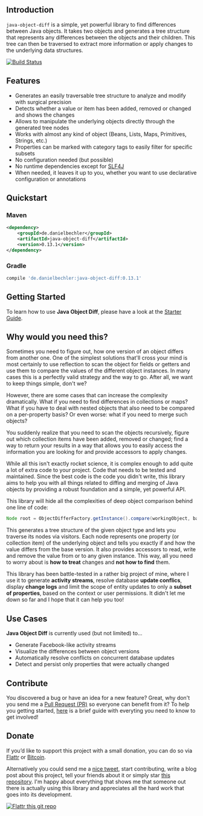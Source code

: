 ## Introduction

`java-object-diff` is a simple, yet powerful library to find differences between Java objects. It takes two objects and generates a tree structure that represents any differences between the objects and their children. This tree can then be traversed to extract more information or apply changes to the underlying data structures.

[![Build Status](https://travis-ci.org/SQiShER/java-object-diff.svg?branch=master)](https://travis-ci.org/SQiShER/java-object-diff)

## Features

* Generates an easily traversable tree structure to analyze and modify with surgical precision
* Detects whether a value or item has been added, removed or changed and shows the changes
* Allows to manipulate the underlying objects directly through the generated tree nodes
* Works with almost any kind of object (Beans, Lists, Maps, Primitives, Strings, etc.)
* Properties can be marked with category tags to easily filter for specific subsets
* No configuration needed (but possible)
* No runtime dependencies except for [SLF4J](http://www.slf4j.org/)
* When needed, it leaves it up to you, whether you want to use declarative configuration or annotations

## Quickstart

### Maven

```xml
<dependency>
    <groupId>de.danielbechler</groupId>
    <artifactId>java-object-diff</artifactId>
    <version>0.13.1</version>
</dependency>
```

### Gradle

```groovy
compile 'de.danielbechler:java-object-diff:0.13.1'
```

## Getting Started

To learn how to use **Java Object Diff**, please have a look at the [Starter Guide](https://github.com/SQiShER/java-object-diff/wiki/Getting-Started).

## Why would you need this?

Sometimes you need to figure out, how one version of an object differs from another one. One of the simplest solutions that'll cross your mind is most certainly to use reflection to scan the object for fields or getters and use them to compare the values of the different object instances. In many cases this is a perfectly valid strategy and the way to go. After all, we want to keep things simple, don't we?

However, there are some cases that can increase the complexity dramatically. What if you need to find differences in collections or maps? What if you have to deal with nested objects that also need to be compared on a per-property basis? Or even worse: what if you need to merge such objects?

You suddenly realize that you need to scan the objects recursively, figure out which collection items have been added, removed or changed; find a way to return your results in a way that allows you to easily access the information you are looking for and provide accessors to apply changes.

While all this isn't exactly rocket science, it is complex enough to add quite a lot of extra code to your project. Code that needs to be tested and maintained. Since the best code is the code you didn't write, this library aims to help you with all things related to diffing and merging of Java objects by providing a robust foundation and a simple, yet powerful API.

This library will hide all the complexities of deep object comparison behind one line of code:

```java
Node root = ObjectDifferFactory.getInstance().compare(workingObject, baseObject);
```

This generates a tree structure of the given object type and lets you traverse its nodes via visitors. Each node represents  one property (or collection item) of the underlying object and tells you exactly if and how the value differs from the base version. It also  provides accessors to read, write and remove the value from or to any given instance. This way, all you need to worry about is **how to treat** changes and **not how to find** them.

This library has been battle-tested in a rather big project of mine, where I use it to generate **activity streams**, resolve database **update conflics**, display **change logs** and limit the scope of entity updates to only a **subset of properties**, based on the context or user permissions. It didn't let me down so far and I hope that it can help you too!

## Use Cases

**Java Object Diff** is currently used (but not limited) to...

* Generate Facebook-like activity streams
* Visualize the differences between object versions
* Automatically resolve conflicts on concurrent database updates
* Detect and persist only properties that were actually changed

## Contribute

You discovered a bug or have an idea for a new feature? Great, why don't you send me a [Pull 
Request (PR)](https://help.github.com/articles/using-pull-requests) so everyone can benefit from it? To help you getting started, [here](https://github.com/SQiShER/java-object-diff/blob/master/CONTRIBUTING.md) is a brief guide with everyting you need to know to get involved!

## Donate

If you’d like to support this project with a small donation, you can do so via  [Flattr](https://flattr.com/submit/auto?user_id=SQiShER&url=https://github.com/SQiShER/java-object-diff&title=java-object-diff&language=&tags=github&category=software) or [Bitcoin](https://blockchain.info/address/19kRmHJ4qMnYCY6rnY6kCf96Prj6WGxisk).

Alternatively you could send me a [nice tweet](https://twitter.com/SQiShER), start contributing, write a blog post about this project, tell your friends about it or simply star [this repository](https://github.com/SQiShER/java-object-diff). I'm happy about everything that shows me that someone out there is actually using this library and appreciates all the hard work that goes into its development.

[![Flattr this git repo](http://api.flattr.com/button/flattr-badge-large.png)](https://flattr.com/submit/auto?user_id=SQiShER&url=https://github.com/SQiShER/java-object-diff&title=java-object-diff&language=&tags=github&category=software)
